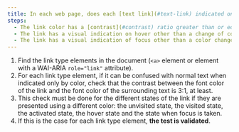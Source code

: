 ```yaml
---
title: In each web page, does each [text link](#text-link) indicated only by color, and whose nature is not obvious, satisfy these conditions?
steps:
  - The link color has a [contrast](#contrast) ratio greater than or equal to 3:1 compared to the surrounding text.
  - The link has a visual indication on hover other than a change of color.
  - The link has a visual indication of focus other than a color change.
---
```


1. Find the link type elements in the document (`<a>` element or element with a WAI-ARIA `role="link"` attribute).
2. For each link type element, if it can be confused with normal text when indicated only by color, check that the contrast between the font color of the link and the font color of the surrounding text is 3:1, at least.
3. This check must be done for the different states of the link if they are presented using a different color: the unvisited state, the visited state, the activated state, the hover state and the state when focus is taken.
4. If this is the case for each link type element, **the test is validated**.
